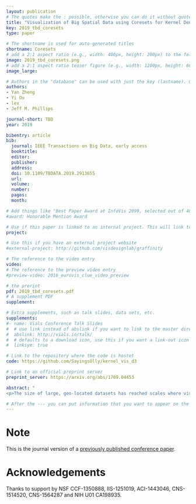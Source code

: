 ```yaml
---
layout: publication
# The quotes make the : possible, otherwise you can do it without quotes
title: "Visualization of Big Spatial Data using Coresets for Kernel Density Estimates"
key: 2019_tbd_coresets
type: paper

# The shortname is used for auto-generated titles
shortname: Coresets
# add a 2:1 aspect ratio (e.g., width: 400px, height: 200px) to the folder /assets/images/papers/
image: 2019_tbd_coresets.png
# add a 2:1 aspect ratio teaser figure (e.g., width: 1200px, height: 600px) to the folder /assets/images/papers/
image_large: 

# Authors in the "database" can be used with just the key (lastname). Others can be written properly.
authors:
- Yan Zheng
- Yi Ou
- lex
- Jeff M. Phillips

journal-short: TBD
year: 2019

bibentry: article
bib:
  journal: IEEE Transactions on Big Data, early access
  booktitle: 
  editor: 
  publisher: 
  address: 
  doi: 10.1109/TBDATA.2019.2913655
  url: 
  volume: 
  number: 
  pages:  
  month: 

# Add things like "Best Paper Award at InfoVis 2099, selected out of 4000 submissions"
#award: Honorable Mention Award

# Use if this paper is linked to an internal project. This will link to the project site
project:

# Use this if you have an external project website
#external-project: http://github.com/visdesignlab/graffinity

# The reference to the video entry
video: 
# The reference to the preview video entry
#preview-video: 2016_eurovis_clue_video_preview

# the prerint
pdf: 2019_tbd_coresets.pdf
# A supplement PDF
supplement:

# Extra supplements, such as talk slides, data sets, etc.
supplements:
#- name: Vials Conference Talk Slides
#  # use link instead of abslink if you want to link to the master directory
#  abslink: http://vials.io/talk/
#  # defaults to a download icon, use this if you want a link-out icon
#  linksym: true

# Link to the repository where the code is hostet
code: https://github.com/SayingsOlly/kernel_vis_d3

# Link to an official preprint server
preprint_server: https://arxiv.org/abs/1709.04453

abstract: "
<p>The size of large, geo-located datasets has reached scales where visualization of all data points is inefficient. Random sampling is a method to reduce the size of a dataset, yet it can introduce unwanted errors. We describe a method for subsampling of spatial data suitable for creating kernel density estimates from very large data and demonstrate that it results in less error than random sampling. We also introduce a method to ensure that thresholding of low values based on sampled data does not omit any regions above the desired threshold when working with sampled data. We demonstrate the effectiveness of our approach using both, artificial and real-world large geospatial datasets.</p>"

# After the --- you can put information that you want to appear on the website using markdown formatting or HTML. A good example are acknowledgements, extra references, an erratum, etc.
---
```


# Note
This is the journal version of a [previously published conference paper](../2017_vds_coresets).

# Acknowledgements
Thanks to support by NSF CCF-1350888, IIS-1251019, ACI-1443046, CNS-1514520, CNS-1564287 and NIH U01 CA198935.
